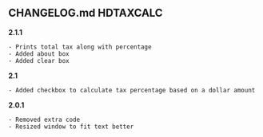## CHANGELOG.md HDTAXCALC

**2.1.1**

    - Prints total tax along with percentage
    - Added about box
    - Added clear box
    
**2.1**

    - Added checkbox to calculate tax percentage based on a dollar amount

**2.0.1**

    - Removed extra code
    - Resized window to fit text better
